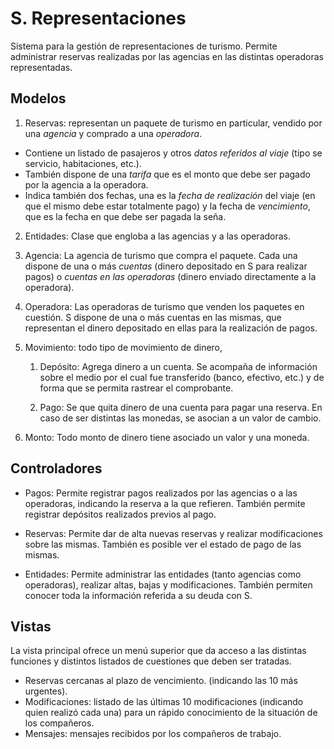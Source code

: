 # S. Representaciones

Sistema para la gestión de representaciones de turismo. Permite
administrar reservas realizadas por las agencias en las distintas
operadoras representadas.

## Modelos

1. Reservas: representan un paquete de turismo en particular, vendido
por una *agencia* y comprado a una *operadora*.
 - Contiene un listado de pasajeros y otros *datos referidos al viaje*
 (tipo se servicio, habitaciones, etc.).
 - También dispone de una  *tarifa* que es el monto que debe ser
 pagado por la agencia a la operadora.
 - Indica también dos fechas, una es la *fecha de realización* del
 viaje (en que el mismo debe estar totalmente pago) y la fecha de
 *vencimiento*, que es la fecha en que debe ser pagada la seña.

2. Entidades: Clase que engloba a las agencias y a las operadoras.

  1. Agencia: La agencia de turismo que compra el paquete. Cada una
  dispone de una o más *cuentas* (dinero depositado en S para realizar
  pagos) o *cuentas en las operadoras* (dinero enviado directamente a la
  operadora).

  2. Operadora: Las operadoras de turismo que venden los paquetes en
  cuestión. S dispone de una o más cuentas en las mismas, que
  representan el dinero depositado en ellas para la realización de
  pagos.

3. Movimiento: todo tipo de movimiento de dinero,

   1. Depósito: Agrega dinero a un cuenta. Se acompaña de información
   sobre el medio por el cual fue transferido (banco, efectivo, etc.) y
   de forma que se permita rastrear el comprobante.

   2. Pago: Se que quita dinero de una cuenta para pagar una reserva. En
   caso de ser distintas las monedas, se asocian a un valor de cambio.

4. Monto: Todo monto de dinero tiene asociado un valor y una moneda.

## Controladores

- Pagos: Permite registrar pagos realizados por las agencias o a las
  operadoras, indicando la reserva a la que refieren. También permite
  registrar depósitos realizados previos al pago.

- Reservas: Permite dar de alta nuevas reservas y realizar
  modificaciones sobre las mismas. También es posible ver el estado de
  pago de las mismas.

- Entidades: Permite administrar las entidades (tanto agencias como
  operadoras), realizar altas, bajas y modificaciones. También
  permiten conocer toda la información referida a su deuda con S.

## Vistas

La vista principal ofrece un menú superior que da acceso a las
distintas funciones y distintos listados de cuestiones que deben ser
tratadas.

- Reservas cercanas al plazo de vencimiento. (indicando las 10 más
  urgentes).
- Modificaciones: listado de las últimas 10 modificaciones (indicando
  quien realizó cada una) para un rápido conocimiento de la
  situación de los compañeros.
- Mensajes: mensajes recibidos por los compañeros de trabajo.

